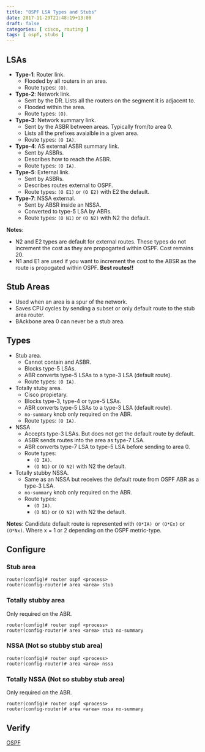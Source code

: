 ```yaml
---
title: "OSPF LSA Types and Stubs"
date: 2017-11-29T21:48:19+13:00
draft: false
categories: [ cisco, routing ]
tags: [ ospf, stubs ]
---
```


## LSAs
* __Type-1__: Router link.
  * Flooded by all routers in an area.
  * Route types: `(O)`.
* __Type-2__: Network link.
  * Sent by the DR.  Lists all the routers on the segment it is adjacent to.
  * Flooded within the area.
  * Route types: `(O)`.
* __Type-3__: Network summary link.
  * Sent by the ASBR between areas.  Typically from/to area 0.
  * Lists all the prefixes avaialble in a given area.
  * Route types: `(O IA)`.
* __Type-4__: AS external ASBR summary link.
  * Sent by ASBRs.
  * Describes how to reach the ASBR.
  * Route types: `(O IA)`.
* __Type-5__: External link.
  * Sent by ASBRs.
  * Describes routes external to OSPF.
  * Route types: `(O E1)` or `(O E2)` with E2 the default.
* __Type-7__: NSSA external.
  * Sent by ABSR inside an NSSA.
  * Converted to type-5 LSA by ABRs.
  * Route types: `(O N1)` or `(O N2)` with N2 the default.

__Notes__:

* N2 and E2 types are default for external routes.  These types do not increment the cost as they are propogarted within OSPF.  Cost remains 20.
* N1 and E1 are used if you want to increment the cost to the ABSR as the route is propogated within OSPF.  __Best routes!!__

## Stub Areas
* Used when an area is a spur of the network.
* Saves CPU cycles by sending a subset or only default route to the stub area router.
* BAckbone area 0 can never be a stub area.

## Types
* Stub area.
  * Cannot contain and ASBR.
  * Blocks type-5 LSAs.
  * ABR converts type-5 LSAs to a type-3 LSA (default route).
  * Route types: `(O IA)`.
* Totally stuby area.
  * Cisco propietary.
  * Blocks type-3, type-4 or type-5 LSAs.
  * ABR converts type-5 LSAs to a type-3 LSA (default route).
  * `no-summary` knob only required on the ABR.
  * Route types: `(O IA)`.
* NSSA
  * Accepts type-3 LSAs.  But does not get the default route by default.
  * ASBR sends routes into the area as type-7 LSA.
  * ABR converts type-7 LSA to type-5 LSA before sending to area 0.
  * Route types:
    * `(O IA)`.
    * `(O N1)` or `(O N2)` with N2 the default.
* Totally stubby NSSA.
  * Same as an NSSA but receives the default route from OSPF ABR as a type-3 LSA.
  * `no-summary` knob only required on the ABR.
  * Route types:
    * `(O IA)`.
    * `(O N1)` or `(O N2)` with N2 the default.

__Notes__: Candidate default route is represented with `(O*IA) `or `(O*Ex)` or `(O*Nx)`.  Where x = 1 or 2 depending on the OSPF metric-type.

## Configure

### Stub area
```
router(config)# router ospf <process>
router(config-router)# area <area> stub
```

### Totally stubby area
Only required on the ABR.

```
router(config)# router ospf <process>
router(config-router)# area <area> stub no-summary
```

### NSSA (Not so stubby stub area)
```
router(config)# router ospf <process>
router(config-router)# area <area> nssa
```

### Totally NSSA (Not so stubby stub area)
Only required on the ABR.

```
router(config)# router ospf <process>
router(config-router)# area <area> nssa no-summary
```

## Verify
[OSPF](/posts/routing-ospf/)

